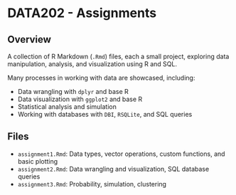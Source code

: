 # DATA202 - Assignments

## Overview 

A collection of R Markdown (`.Rmd`) files, each a small project, exploring data manipulation, analysis, and visualization using R and SQL.

Many processes in working with data are showcased, including:
- Data wrangling with `dplyr` and base R
- Data visualization with `ggplot2` and base R
- Statistical analysis and simulation
- Working with databases with `DBI`, `RSQLite`, and SQL queries
 
## Files
- `assignment1.Rmd`: Data types, vector operations, custom functions, and basic plotting
- `assignment2.Rmd`: Data wrangling and visualization, SQL database queries
- `assignment3.Rmd`: Probability, simulation, clustering